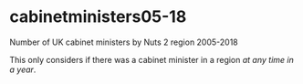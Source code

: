 # cabinetministers05-18
Number of UK cabinet ministers by Nuts 2 region 2005-2018

This only considers if there was a cabinet minister in a region _at any time in a year_.

